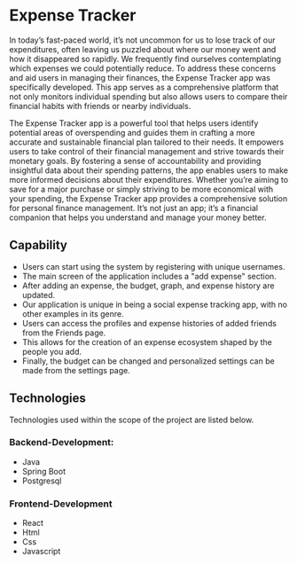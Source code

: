 # Expense Tracker
In today’s fast-paced world, it’s not uncommon for us to lose track of our expenditures, often leaving us puzzled about where our money went and how it disappeared so rapidly. We frequently find ourselves contemplating which expenses we could potentially reduce. To address these concerns and aid users in managing their finances, the Expense Tracker app was specifically developed. This app serves as a comprehensive platform that not only monitors individual spending but also allows users to compare their financial habits with friends or nearby individuals.

The Expense Tracker app is a powerful tool that helps users identify potential areas of overspending and guides them in crafting a more accurate and sustainable financial plan tailored to their needs. It empowers users to take control of their financial management and strive towards their monetary goals. By fostering a sense of accountability and providing insightful data about their spending patterns, the app enables users to make more informed decisions about their expenditures.
Whether you’re aiming to save for a major purchase or simply striving to be more economical with your spending, the Expense Tracker app provides a comprehensive solution for personal finance management. It’s not just an app; it’s a financial companion that helps you understand and manage your money better.

## Capability
+ Users can start using the system by registering with unique usernames.
+ The main screen of the application includes a "add expense" section.
+ After adding an expense, the budget, graph, and expense history are updated.
+ Our application is unique in being a social expense tracking app, with no other examples in its genre.
+ Users can access the profiles and expense histories of added friends from the Friends page.
+ This allows for the creation of an expense ecosystem shaped by the people you add.
+ Finally, the budget can be changed and personalized settings can be made from the settings page.

## Technologies
Technologies used within the scope of the project are listed below.

### Backend-Development:
+ Java
+ Spring Boot
+ Postgresql

### Frontend-Development
+ React
+ Html
+ Css
+ Javascript

